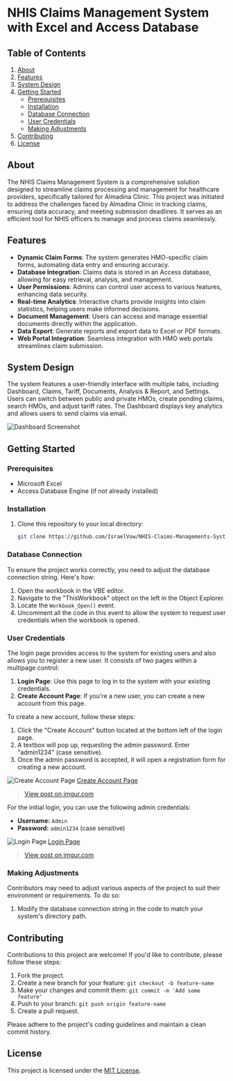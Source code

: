 
# NHIS Claims Management System with Excel and Access Database

## Table of Contents
1. [About](#about)
2. [Features](#features)
3. [System Design](#system-design)
4. [Getting Started](#getting-started)
   - [Prerequisites](#prerequisites)
   - [Installation](#installation)
   - [Database Connection](#database-connection)
   - [User Credentials](#user-credentials)
   - [Making Adjustments](#making-adjustments)
5. [Contributing](#contributing)
6. [License](#license)

## About
The NHIS Claims Management System is a comprehensive solution designed to streamline claims processing and management for healthcare providers, specifically tailored for Almadina Clinic. This project was initiated to address the challenges faced by Almadina Clinic in tracking claims, ensuring data accuracy, and meeting submission deadlines. It serves as an efficient tool for NHIS officers to manage and process claims seamlessly.

## Features
- **Dynamic Claim Forms**: The system generates HMO-specific claim forms, automating data entry and ensuring accuracy.
- **Database Integration**: Claims data is stored in an Access database, allowing for easy retrieval, analysis, and management.
- **User Permissions**: Admins can control user access to various features, enhancing data security.
- **Real-time Analytics**: Interactive charts provide insights into claim statistics, helping users make informed decisions.
- **Document Management**: Users can access and manage essential documents directly within the application.
- **Data Export**: Generate reports and export data to Excel or PDF formats.
- **Web Portal Integration**: Seamless integration with HMO web portals streamlines claim submission.

## System Design
The system features a user-friendly interface with multiple tabs, including Dashboard, Claims, Tariff, Documents, Analysis & Report, and Settings. Users can switch between public and private HMOs, create pending claims, search HMOs, and adjust tariff rates. The Dashboard displays key analytics and allows users to send claims via email.

![Dashboard Screenshot](/images/dashboard.png)

## Getting Started
### Prerequisites
- Microsoft Excel
- Access Database Engine (if not already installed)

### Installation
1. Clone this repository to your local directory:
   ```bash
   git clone https://github.com/IsraelVow/NHIS-Claims-Managements-System-With-Access-Database.git
   ```

### Database Connection
To ensure the project works correctly, you need to adjust the database connection string. Here's how:

1. Open the workbook in the VBE editor.
2. Navigate to the "ThisWorkbook" object on the left in the Object Explorer.
3. Locate the `Workbook_Open()` event.
4. Uncomment all the code in this event to allow the system to request user credentials when the workbook is opened.


### User Credentials
The login page provides access to the system for existing users and also allows you to register a new user. It consists of two pages within a multipage control:
1. **Login Page**: Use this page to log in to the system with your existing credentials.
2. **Create Account Page**: If you're a new user, you can create a new account from this page.

To create a new account, follow these steps:
1. Click the "Create Account" button located at the bottom left of the login page.
2. A textbox will pop up, requesting the admin password. Enter "admin1234" (case sensitive).
3. Once the admin password is accepted, it will open a registration form for creating a new account.

![Create Account Page](https://i.imgur.com/tX2dCvB.png)
[Create Account Page](https://imgur.com/vJuwITE)
<blockquote class="imgur-embed-pub" lang="en" data-id="7fyBQWN"><a href="https://imgur.com/7fyBQWN">View post on imgur.com</a></blockquote><script async src="//s.imgur.com/min/embed.js" charset="utf-8"></script>


For the initial login, you can use the following admin credentials:
- **Username:** `Admin`
- **Password:** `admin1234` (case sensitive)

![Login Page](https://imgur.com/7fyBQWN)
[Login Page](https://imgur.com/7fyBQWN)
<blockquote class="imgur-embed-pub" lang="en" data-id="7fyBQWN"><a href="https://imgur.com/7fyBQWN">View post on imgur.com</a></blockquote><script async src="//s.imgur.com/min/embed.js" charset="utf-8"></script>


### Making Adjustments
Contributors may need to adjust various aspects of the project to suit their environment or requirements. To do so:

1. Modify the database connection string in the code to match your system's directory path.

## Contributing
Contributions to this project are welcome! If you'd like to contribute, please follow these steps:
1. Fork the project.
2. Create a new branch for your feature: `git checkout -b feature-name`
3. Make your changes and commit them: `git commit -m 'Add some feature'`
4. Push to your branch: `git push origin feature-name`
5. Create a pull request.

Please adhere to the project's coding guidelines and maintain a clean commit history.

## License
This project is licensed under the [MIT License](LICENSE).
```
